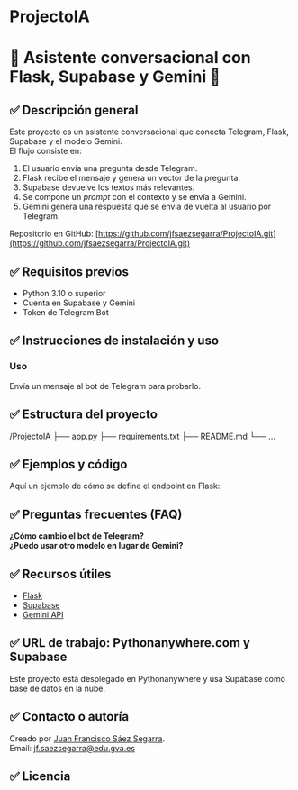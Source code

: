 
# ProjectoIA 
# 🚀 Asistente conversacional con Flask, Supabase y Gemini 🤖

## ✅ Descripción general
Este proyecto es un asistente conversacional que conecta Telegram, Flask, Supabase y el modelo Gemini.  
El flujo consiste en:
1. El usuario envía una pregunta desde Telegram.
2. Flask recibe el mensaje y genera un vector de la pregunta.
3. Supabase devuelve los textos más relevantes.
4. Se compone un *prompt* con el contexto y se envía a Gemini.
5. Gemini genera una respuesta que se envía de vuelta al usuario por Telegram.

Repositorio en GitHub: [https://github.com/jfsaezsegarra/ProjectoIA.git](https://github.com/jfsaezsegarra/ProjectoIA.git)

## ✅ Requisitos previos
- Python 3.10 o superior
- Cuenta en Supabase y Gemini
- Token de Telegram Bot

## ✅ Instrucciones de instalación y uso

### Uso
Envía un mensaje al bot de Telegram para probarlo.

## ✅ Estructura del proyecto

/ProjectoIA
├── app.py
├── requirements.txt
├── README.md
└── ...



## ✅ Ejemplos y código
Aquí un ejemplo de cómo se define el endpoint en Flask:


## ✅ Preguntas frecuentes (FAQ)
**¿Cómo cambio el bot de Telegram?**  
**¿Puedo usar otro modelo en lugar de Gemini?**  


## ✅ Recursos útiles
- [Flask](https://flask.palletsprojects.com/)
- [Supabase](https://supabase.com/docs)
- [Gemini API](https://developers.google.com/)

## ✅ URL de trabajo: Pythonanywhere.com y Supabase
Este proyecto está desplegado en Pythonanywhere y usa Supabase como base de datos en la nube.

## ✅ Contacto o autoría
Creado por [Juan Francisco Sáez Segarra](https://github.com/jfsaezsegarra).  
Email: jf.saezsegarra@edu.gva.es

## ✅ Licencia



